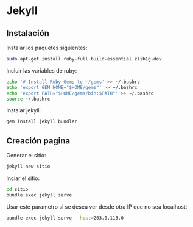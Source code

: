 # Jekyll
## Instalación
Instalar los paquetes siguientes:
```sh
sudo apt-get install ruby-full build-essential zlib1g-dev
```

Incluir las variables de ruby:
```sh
echo '# Install Ruby Gems to ~/gems' >> ~/.bashrc
echo 'export GEM_HOME="$HOME/gems"' >> ~/.bashrc
echo 'export PATH="$HOME/gems/bin:$PATH"' >> ~/.bashrc
source ~/.bashrc
```

Instalar jekyll:
```sh
gem install jekyll bundler
```

## Creación pagina
Generar el sitio:
```sh
jekyll new sitio
```

Inciar el sitio:
```sh
cd sitio
bundle exec jekyll serve
```
Usar este parametro si se desea ver desde otra IP que no sea localhost:
```sh
bundle exec jekyll serve --host=203.0.113.0
```
